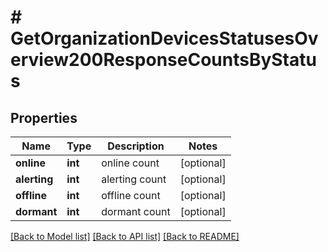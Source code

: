 # # GetOrganizationDevicesStatusesOverview200ResponseCountsByStatus

## Properties

Name | Type | Description | Notes
------------ | ------------- | ------------- | -------------
**online** | **int** | online count | [optional]
**alerting** | **int** | alerting count | [optional]
**offline** | **int** | offline count | [optional]
**dormant** | **int** | dormant count | [optional]

[[Back to Model list]](../../README.md#models) [[Back to API list]](../../README.md#endpoints) [[Back to README]](../../README.md)
